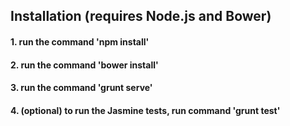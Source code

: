 ## Installation (requires Node.js and Bower)
#### 1. run the command 'npm install'
#### 2. run the command 'bower install'
#### 3. run the command 'grunt serve'
#### 4. (optional) to run the Jasmine tests, run command 'grunt test' 
